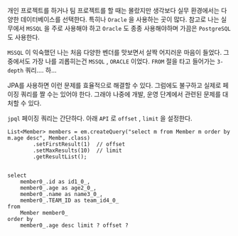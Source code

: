 개인 프로젝트를 하거나 팀 프로젝트를 할 때는 몰랐지만 생각보다 실무 환경에서는 다양한 데이터베이스를 선택한다. 특히나 `Oracle` 을 사용하는 곳이 많다. 참고로 나는 실무에서 `MSSQL` 을 주로 사용해야 하고 `Oracle` 도 종종 사용해야하며 가끔은 `PostgreSQL` 도 사용한다.

`MSSQL` 이 익숙했던 나는 처음 다양한 벤더를 맛보면서 살짝 어지러운 마음이 들었다. 그 중에서도 가장 나를 괴롭히는건 `MSSQL` , `ORACLE` 이었다. `FROM` 절을 타고 들어가는 `3-depth` 쿼리.... 하...

JPA를 사용하면 이런 문제를 효율적으로 해결할 수 있다. 그럼에도 불구하고 실제로 페이징 쿼리를 짤 수는 있어야 한다. 그래야 나중에 개발, 운영 단계에서 관련된 문제를 대처할 수 있다.


`jpql` 페이징 쿼리는 간단하다. 아래 `API` 로 `offset` , `limit` 을 설정한다. 

```
List<Member> members = em.createQuery("select m from Member m order by m.age desc", Member.class)  
        .setFirstResult(1)  // offset
        .setMaxResults(10)  // limit
        .getResultList();
        
```


```
select
	member0_.id as id1_0_,
	member0_.age as age2_0_,
	member0_.name as name3_0_,
	member0_.TEAM_ID as team_id4_0_ 
from
	Member member0_ 
order by
	member0_.age desc limit ? offset ?
```

